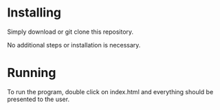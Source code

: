 # Installing
Simply download or git clone this repository.

No additional steps or installation is necessary.

# Running
To run the program, double click on index.html and everything
should be presented to the user.